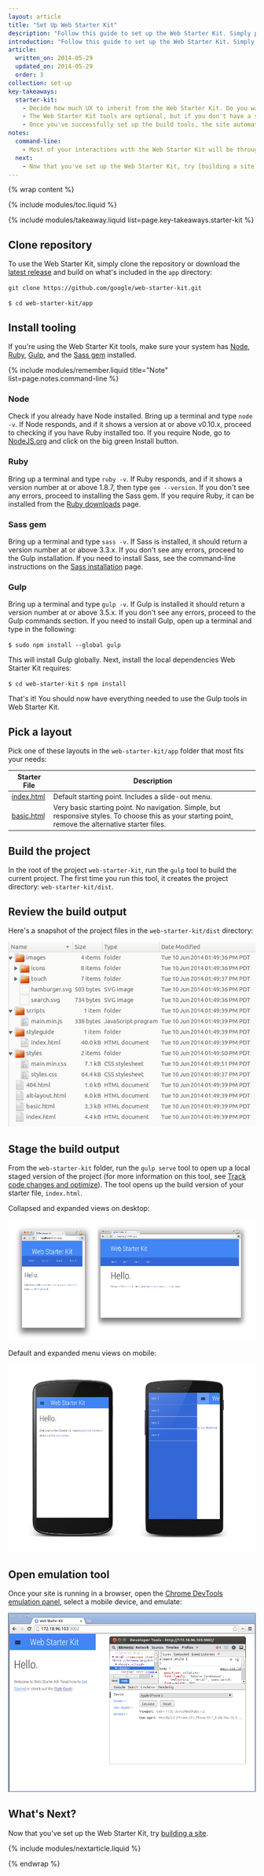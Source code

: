```yaml
---
layout: article
title: "Set Up Web Starter Kit"
description: "Follow this guide to set up the Web Starter Kit. Simply pick a layout and start coding. For help building a responsive and performant site, set up the build tools."
introduction: "Follow this guide to set up the Web Starter Kit. Simply pick a layout and start coding. For help building a responsive and performant site, set up the build tools."
article:
  written_on: 2014-05-29
  updated_on: 2014-05-29
  order: 3
collection: set-up
key-takeaways:
  starter-kit:
    - Decide how much UX to inherit from the Web Starter Kit. Do you want a responsive layout or a basic boilerplate?
    - The Web Starter Kit tools are optional, but if you don't have a set of build tools, use them.
    - Once you've successfully set up the build tools, the site automatically loads in the browser.
notes:
  command-line:
    - Most of your interactions with the Web Starter Kit will be through the command line. Run commands in the Terminal app if you’re on Mac, your shell in Linux, or cmd.exe if you are on Windows.
  next:
    - Now that you've set up the Web Starter Kit, try [building a site]({{site.baseurl}}/tools/build/build_site.html).
---
```

{% wrap content %}

{% include modules/toc.liquid %}

{% include modules/takeaway.liquid list=page.key-takeaways.starter-kit %}

## Clone repository

To use the Web Starter Kit,
simply clone the repository or download the
[latest release](https://github.com/google/web-starter-kit/releases/latest) and build on
what's included in the `app` directory:

`git clone https://github.com/google/web-starter-kit.git`

`$ cd web-starter-kit/app`

## Install tooling

If you're using the Web Starter Kit tools,
make sure your system has [Node](http://nodejs.org),
[Ruby](https://www.ruby-lang.org/), [Gulp](http://gulpjs.com),
and the [Sass gem](http://sass-lang.com/install) installed.

{% include modules/remember.liquid title="Note" list=page.notes.command-line %}

### Node

Check if you already have Node installed. Bring up a terminal and type `node
-v`. If Node responds, and if it shows a version at or above v0.10.x, proceed
to checking if you have Ruby installed too. If you require Node, go to
[NodeJS.org](http://nodejs.org/) and click on the big green Install button.

### Ruby

Bring up a terminal and type `ruby -v`. If Ruby responds, and if it shows a
version number at or above 1.8.7, then type `gem --version`. If you don't see
any errors, proceed to installing the Sass gem. If you require Ruby, it can be
installed from the [Ruby downloads](https://www.ruby-lang.org/en/downloads/)
page.

### Sass gem

Bring up a terminal and type `sass -v`.
If Sass is installed, it should return a version number at or above 3.3.x.
If you don't see any errors, proceed to the Gulp installation.
If you need to install Sass, see the command-line instructions on the
[Sass installation](http://sass-lang.com/install) page.

### Gulp

Bring up a terminal and type `gulp -v`.
If Gulp is installed it should return a version number at or above 3.5.x.
If you don't see any errors, proceed to the Gulp commands section.
If you need to install Gulp, open up a terminal and type in the following:

`$ sudo npm install --global gulp`

This will install Gulp globally.
Next, install the local dependencies Web Starter Kit requires:

`$ cd web-starter-kit`
`$ npm install`

That's it!
You should now have everything needed to use the Gulp tools in Web Starter Kit.

## Pick a layout

Pick one of these layouts in the `web-starter-kit/app` folder
that most fits your needs:

<table class="table-2 tc-heavyright">
  <colgroup>
    <col span="1" />
    <col span="1" />
  </colgroup>
  <thead>
    <tr>
      <th data-th="starterfile">Starter File</th>
      <th data-th="Description">Description</th>
    </tr>
  </thead>
  <tbody>
    <tr>
      <td data-th="starterfile"><a href="https://github.com/google/web-starter-kit/blob/master/app/index.html">index.html</a></td>
      <td data-th="Description">Default starting point. Includes a slide-out menu.</td>
    </tr>
    <tr>
      <td data-th="starterfile"><a href="https://github.com/google/web-starter-kit/blob/master/app/basic.html">basic.html</a></td>
      <td data-th="Description">Very basic starting point. No navigation. Simple, but responsive styles. To choose this as your starting point, remove the alternative starter files.</td>
    </tr>
  </tbody>
</table>

## Build the project

In the root of the project `web-starter-kit`, run the `gulp` tool to build the current project.
The first time you run this tool,
it creates the project directory: `web-starter-kit/dist`.

## Review the build output

Here's a snapshot of the project files in the `web-starter-kit/dist` directory:

<img src="imgs/structure.png" class="center" alt="project files in dist directory">

## Stage the build output

From the `web-starter-kit` folder,
run the `gulp serve` tool to open up a local staged version of the project
(for more information on this tool,
see [Track code changes and optimize]({{site.baseurl}}/tools/build/build_site.html#track-code-changes-and-optimize)).
The tool opens up the build version of your starter file, `index.html`.

Collapsed and expanded views on desktop:

<img src="imgs/desktop.png" class="center" alt="default and collapsed view on desktop">

Default and expanded menu views on mobile:

<img src="imgs/nexus.png" class="center" alt="default and expanded menu view on mobile">

## Open emulation tool

Once your site is running in a browser,
open the
<a href="https://developer.chrome.com/devtools/docs/mobile-emulation">Chrome DevTools emulation panel</a>,
select a mobile device, and emulate:

<img src="imgs/emulate.png" class="center" alt="index.html in emulation pane">

## What's Next?

Now that you've set up the Web Starter Kit, try [building a site]({{site.baseurl}}/tools/build/build_site.html).

{% include modules/nextarticle.liquid %}

{% endwrap %}
